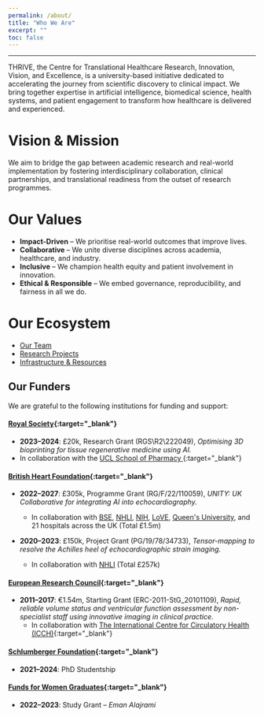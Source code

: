 ```yaml
---
permalink: /about/
title: "Who We Are"
excerpt: ""
toc: false
---
```


<style>
  .fixed-quote {
    position: fixed;
    top: 300px; /* lowered position */
    right: 50px;
    width: 380px;
    padding: 1rem;
    background-color: #f9f9f9;
    border-left: 4px solid #0072ce;
    font-style: italic;
    font-size: 0.95em;
    z-index: 1000;
  }
  .fixed-quote cite a {
    font-style: normal;
    color: #0072ce;
    text-decoration: none;
  }

  @media (max-width: 992px) {
    .fixed-quote {
      display: none;
    }
  }
</style>

<blockquote class="fixed-quote">
  <p>Our mission is to accelerate the translation of scientific discovery into clinical solutions that improve lives.</p>
  <cite><a href="https://www.uwl.ac.uk/staff/massoud-zolgharni" target="_blank">Professor Massoud Zolgharni, Director of THRIVE</a></cite>
</blockquote>

---

THRIVE, the Centre for Translational Healthcare Research, Innovation, Vision, and Excellence, is a university-based initiative dedicated to accelerating the journey from scientific discovery to clinical impact. We bring together expertise in artificial intelligence, biomedical science, health systems, and patient engagement to transform how healthcare is delivered and experienced.

# Vision & Mission
We aim to bridge the gap between academic research and real-world implementation by fostering interdisciplinary collaboration, clinical partnerships, and translational readiness from the outset of research programmes.

# Our Values
- **Impact-Driven** – We prioritise real-world outcomes that improve lives.
- **Collaborative** – We unite diverse disciplines across academia, healthcare, and industry.
- **Inclusive** – We champion health equity and patient involvement in innovation.
- **Ethical & Responsible** – We embed governance, reproducibility, and fairness in all we do.

# Our Ecosystem
- [Our Team](/people/)
- [Research Projects](/projects/)
- [Infrastructure & Resources](/infrastructure/)


## Our Funders

We are grateful to the following institutions for funding and support:

#### [Royal Society](https://royalsociety.org/grants-schemes-awards/){:target="_blank"}
- **2023–2024**: £20k, Research Grant (RGS\\R2\\222049), *Optimising 3D bioprinting for tissue regenerative medicine using AI.*
- In collaboration with the [UCL School of Pharmacy
](https://www.ucl.ac.uk/pharmacy/){:target="_blank"}

#### [British Heart Foundation](https://www.bhf.org.uk){:target="_blank"}
- **2022–2027**: £305k, Programme Grant (RG/F/22/110059), *UNITY: UK Collaborative for integrating AI into echocardiography.*
  - In collaboration with [BSE](https://www.bsecho.org), [NHLI](https://www.imperial.ac.uk/nhli), [NIH](https://www.nhlbi.nih.gov/), [LoVE](https://www.visioneng.org.uk/), [Queen's University](https://pure.qub.ac.uk/en/organisations/school-of-electronics-electrical-engineering-and-computer-science), and 21 hospitals across the UK (Total £1.5m)

- **2020–2023**: £150k, Project Grant (PG/19/78/34733), *Tensor-mapping to resolve the Achilles heel of echocardiographic strain imaging.*
  - In collaboration with [NHLI](https://www.imperial.ac.uk/nhli) (Total £257k)

#### [European Research Council](https://erc.europa.eu/){:target="_blank"}
- **2011–2017**: €1.54m, Starting Grant (ERC-2011-StG_20101109), *Rapid, reliable volume status and ventricular function assessment by non-specialist staff using innovative imaging in clinical practice.*
  - In collaboration with [The International Centre for Circulatory Health (ICCH)](http://www.ffch.org){:target="_blank"}

#### [Schlumberger Foundation](https://www.slb.com/who-we-are/schlumberger-foundation){:target="_blank"}
- **2021–2024**: PhD Studentship

#### [Funds for Women Graduates](https://www.ffwg.org.uk){:target="_blank"}
- **2022–2023**: Study Grant – *Eman Alajrami*